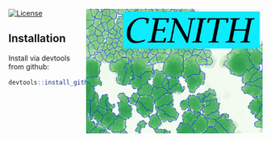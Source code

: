 [![License](https://img.shields.io/badge/license-GPL%20%28%3E=%203%29-lightgrey.svg?style=flat)](http://www.gnu.org/licenses/gpl-3.0.html)
<img align="right" src="cenith.png" alt="drawing" width="350">


## Installation
Install via devtools from github:

``` r
devtools::install_github("SchoenbergA/CENITH@master",build_vignettes = TRUE)
```
